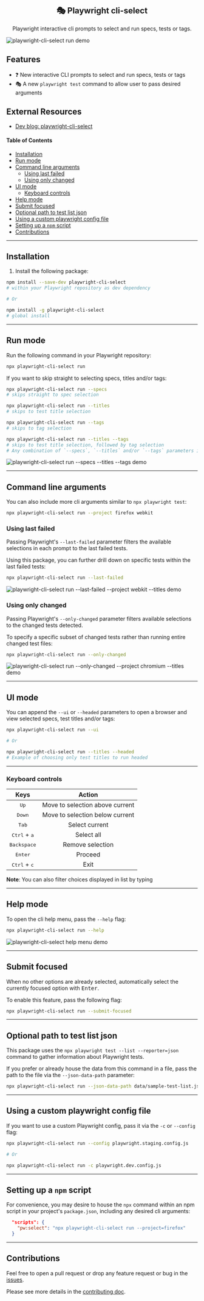  <h2 align=center>🎭 Playwright cli-select</h2>
<p align="center">
</p>

<p align="center">
Playwright interactive cli prompts to select and run specs, tests or tags.
</p>

<img src="./assets/run-test.gif" alt="playwright-cli-select run demo" loop=infinite>

## Features

- ❓ New interactive CLI prompts to select and run specs, tests or tags
- 🎭 A new `playwright test` command to allow user to pass desired arguments

## External Resources

- [Dev blog: playwright-cli-select](https://dev.to/dennisbergevin/playwright-cli-select-12j)

#### Table of Contents

- [Installation](#installation)
- [Run mode](#run-mode)
- [Command line arguments](#command-line-arguments)
  - [Using last failed](#using-last-failed)
  - [Using only changed](#using-only-changed)
- [UI mode](#ui-mode)
  - [Keyboard controls](#keyboard-controls)
- [Help mode](#help-mode)
- [Submit focused](#submit-focused)
- [Optional path to test list json](#optional-path-to-test-list-json)
- [Using a custom playwright config file](#using-a-custom-playwright-config-file)
- [Setting up a `npm` script](#setting-up-a-npm-script)
- [Contributions](#contributions)

---

## Installation

1. Install the following package:

```sh
npm install --save-dev playwright-cli-select
# within your Playwright repository as dev dependency

# Or

npm install -g playwright-cli-select
# global install
```

---

## Run mode

Run the following command in your Playwright repository:

```bash
npx playwright-cli-select run
```

If you want to skip straight to selecting specs, titles and/or tags:

```bash
npx playwright-cli-select run --specs
# skips straight to spec selection

npx playwright-cli-select run --titles
# skips to test title selection

npx playwright-cli-select run --tags
# skips to tag selection

npx playwright-cli-select run --titles --tags
# skips to test title selection, followed by tag selection
# Any combination of `--specs`, `--titles` and/or `--tags` parameters is permitted.
```

<img src="./assets/run-flags.gif" alt="playwright-cli-select run --specs --titles --tags demo" loop=infinite>

---

## Command line arguments

You can also include more cli arguments similar to `npx playwright test`:

```bash
npx playwright-cli-select run --project firefox webkit
```

### Using last failed

Passing Playwright's `--last-failed` parameter filters the available selections in each prompt to the last failed tests.

Using this package, you can further drill down on specific tests within the last failed tests:

```sh
npx playwright-cli-select run --last-failed
```

<img src="./assets/run-last-failed.gif" alt="playwright-cli-select run --last-failed --project webkit --titles demo" loop=infinite>

### Using only changed

Passing Playwright's `--only-changed` parameter filters available selections to the changed tests detected.

To specify a specific subset of changed tests rather than running entire changed test files:

```sh
npx playwright-cli-select run --only-changed
```

<img src="./assets/run-only-changed.gif" alt="playwright-cli-select run --only-changed --project chromium --titles demo" loop=infinite>

---

## UI mode

You can append the `--ui` or `--headed` parameters to open a browser and view selected specs, test titles and/or tags:

```bash
npx playwright-cli-select run --ui

# Or

npx playwright-cli-select run --titles --headed
# Example of choosing only test titles to run headed
```

---

### Keyboard controls

|              Keys              |             Action              |
| :----------------------------: | :-----------------------------: |
|         <kbd>Up</kbd>          | Move to selection above current |
|        <kbd>Down</kbd>         | Move to selection below current |
|         <kbd>Tab</kbd>         |         Select current          |
| <kbd>Ctrl</kbd> + <kbd>a</kbd> |           Select all            |
|      <kbd>Backspace</kbd>      |        Remove selection         |
|        <kbd>Enter</kbd>        |             Proceed             |
| <kbd>Ctrl</kbd> + <kbd>c</kbd> |              Exit               |

**Note**: You can also filter choices displayed in list by typing

---

## Help mode

To open the cli help menu, pass the `--help` flag:

```bash
npx playwright-cli-select run --help
```

<img src="./assets/run-help.gif" alt="playwright-cli-select help menu demo" loop=infinite>

---

## Submit focused

When no other options are already selected, automatically select the currently focused option with <kbd>Enter</kbd>.

To enable this feature, pass the following flag:

```bash
npx playwright-cli-select run --submit-focused
```

---

## Optional path to test list json

This package uses the `npx playwright test --list --reporter=json` command to gather information about Playwright tests.

If you prefer or already house the data from this command in a file, pass the path to the file via the `--json-data-path` parameter:

```bash
npx playwright-cli-select run --json-data-path data/sample-test-list.json
```

---

## Using a custom playwright config file

If you want to use a custom Playwright config, pass it via the `-c` or `--config` flag:

```bash
npx playwright-cli-select run --config playwright.staging.config.js

# Or

npx playwright-cli-select run -c playwright.dev.config.js
```

---

## Setting up a `npm` script

For convenience, you may desire to house the `npx` command within an npm script in your project's `package.json`, including any desired cli arguments:

```json
  "scripts": {
    "pw:select": "npx playwright-cli-select run --project=firefox"
  }
```

---

## Contributions

Feel free to open a pull request or drop any feature request or bug in the [issues](https://github.com/dennisbergevin/playwright-cli-select/issues).

Please see more details in the [contributing doc](./CONTRIBUTING.md).
